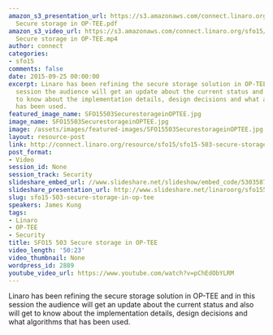 ```yaml
---
amazon_s3_presentation_url: https://s3.amazonaws.com/connect.linaro.org/sfo15/Presentations/09-25-Friday/SFO15-503-
  Secure storage in OP-TEE.pdf
amazon_s3_video_url: https://s3.amazonaws.com/connect.linaro.org/sfo15/Videos/09-25-Friday/SFO15-503
  Secure storage in OP-TEE.mp4
author: connect
categories:
- sfo15
comments: false
date: 2015-09-25 00:00:00
excerpt: Linaro has been refining the secure storage solution in OP-TEE and in this
  session the audience will get an update about the current status and also will get
  to know about the implementation details, design decisions and what algorithms that
  has been used.
featured_image_name: SFO15503SecurestorageinOPTEE.jpg
image_name: SFO15503SecurestorageinOPTEE.jpg
image: /assets/images/featured-images/SFO15503SecurestorageinOPTEE.jpg
layout: resource-post
link: http://connect.linaro.org/resource/sfo15/sfo15-503-secure-storage-in-op-tee/
post_format:
- Video
session_id: None
session_track: Security
slideshare_embed_url: //www.slideshare.net/slideshow/embed_code/53035879
slideshare_presentation_url: http://www.slideshare.net/linaroorg/sfo15503-secure-storage-in-optee
slug: sfo15-503-secure-storage-in-op-tee
speakers: James Kung
tags:
- Linaro
- OP-TEE
- Security
title: SFO15 503 Secure storage in OP-TEE
video_length: '50:23'
video_thumbnail: None
wordpress_id: 2889
youtube_video_url: https://www.youtube.com/watch?v=pChEdObYLRM
---
```


Linaro has been refining the secure storage solution in OP-TEE and in this session the audience will get an update about the current status and also will get to know about the implementation details, design decisions and what algorithms that has been used.
